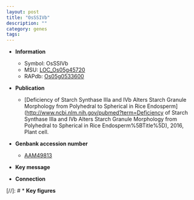 ```yaml
---
layout: post
title: "OsSSIVb"
description: ""
category: genes
tags: 
---
```


* **Information**  
    + Symbol: OsSSIVb  
    + MSU: [LOC_Os05g45720](http://rice.uga.edu/cgi-bin/ORF_infopage.cgi?orf=LOC_Os05g45720)  
    + RAPdb: [Os05g0533600](https://rapdb.dna.affrc.go.jp/locus/?name=Os05g0533600)  

* **Publication**  
    + [Deficiency of Starch Synthase IIIa and IVb Alters Starch Granule Morphology from Polyhedral to Spherical in Rice Endosperm](http://www.ncbi.nlm.nih.gov/pubmed?term=Deficiency of Starch Synthase IIIa and IVb Alters Starch Granule Morphology from Polyhedral to Spherical in Rice Endosperm%5BTitle%5D), 2016, Plant cell.

* **Genbank accession number**  
    + [AAM49813](http://www.ncbi.nlm.nih.gov/nuccore/AAM49813)

* **Key message**  

* **Connection**  

[//]: # * **Key figures**  


